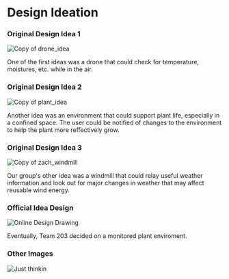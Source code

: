 # Design Ideation

### Original Design Idea 1
![Copy of drone_idea](https://user-images.githubusercontent.com/102606124/221393281-326c6327-fe03-40b0-84c4-5aa1cc19bc34.png)

One of the first ideas was a drone that could check for temperature, moistures, etc. while in the air.

### Original Design Idea 2
![Copy of plant_idea](https://user-images.githubusercontent.com/102606124/221393319-8c7a9f61-ac45-449d-a005-d929bcd46c3f.png)

Another idea was an environment that could support plant life, especially in a confined space. The user could be notified of changes to the environment to help the plant more reffectively grow.

### Original Design Idea 3
![Copy of zach_windmill](https://user-images.githubusercontent.com/102606124/221393347-ee63e889-421d-409a-9789-3aa8d9ce3c15.png)

Our group's other idea was a windmill that could relay useful weather information and look out for major changes in weather that may affect reusable wind energy.

### Official Idea Design
![Online Design Drawing](https://user-images.githubusercontent.com/102606124/221393350-6b1c7735-d703-419f-a7fc-09b6e8bffaaf.jpg)

Eventually, Team 203 decided on a monitored plant enviroment. 

### Other Images
![Just thinkin](https://user-images.githubusercontent.com/102606124/221393244-fad0333a-f953-4146-8131-c0bf129b4029.png)
